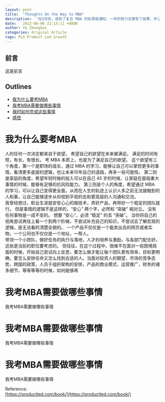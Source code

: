 ```yaml
---
layout: post
title:  "Thoughts On the Way to MBA"
description:  "在5月份，收到了复旦 MBA 的拟录取通知，一年的努力总算有了结果，开心之余，也希望通过博客，能够记录下来备考这一年的经历和思考"
date:   2022-06-06 22:15:11 +0800
author: Ye Zhongkai
categories: Original Article
tags: PLG Product Led Growth
---
```


## 前言
这是前言


## Outlines
* [我为什么要考MBA](#我为什么要考MBA)
* <a href="#what_to_do_for_mba">我考MBA需要做哪些事情</a>
* [我时如何完成这些事情](#我时如何完成这些事情)
* [感悟](#感悟)

# 我为什么要考MBA
人的任何一次决定都来自于欲望。 希望自己的欲望在未来被满足。 满足的时间有短，有长，有很长。 考 MBA 本质上，也是为了满足自己的欲望。 这个欲望有三个角度，第一个是职场的成长，通过 MBA 的学习，能够让自己可以掌控更多的事情，看清更多底层的逻辑，也让未来10年自己的道路，再多一些可能性。 第二则是家庭的角度，希望年轻时候的投入可以在自己 45 岁的时候，让家庭在面临重大事情的时候，能够有足够的抗风险能力。 第三则是个人的角度，希望通过 MBA 的学习，可以让自己变得更全面，从而在人生的轨迹上认识人多之前无法接触到的人和事，让自己能够逐步从仰视到平视的去和更高层的人沟通和交流。  
我曾经想过，职业生涯就安安心心的做技术，弄好产品，再带好一个稳定的团队就行。 但是事情的逻辑不是这样的，“安心” 两个字，必然和 “突破” 相对立。 没有任何事物是一成不变的。 想要 “安心”，必须 “稳定” 的去 “突破”。 当你将自己的视角尝试再往上看一个到两个阶梯，不尝试补充自己的知识，不尝试去了解宏观的逻辑，是无法看的清楚全貌的。
一个产品不仅仅是一个能卖出去的网页或者实物，一个公司也不仅仅是一个地址，一帮人。   
带领一个小团队，做好任务的执行与落地，人才的培养与激励，与各部门配合好。这些是当前的职位要考虑的。 但往往，在这个过程中，很难不在面对一些困境局面的时候，开始自己尝试向上反思，要怎么做才能让每个团队更有效率，目标更明确，要怎么安排任命又怎么找到合适的人。当面对投资人的期望，市场的竞争态势，跨国的政策，人员于组织架构的安排，产品的商业模式，运营推广，财务的诸多细节，等等等等的时候，如何能够再






# <a id="what_to_do_for_mba">我考MBA需要做哪些事情</a>    
我考MBA需要做哪些事情


# 我考MBA需要做哪些事情
我考MBA需要做哪些事情

# 我考MBA需要做哪些事情
我考MBA需要做哪些事情

Reference:  
[https://productled.com/book/](https://productled.com/book/)    

